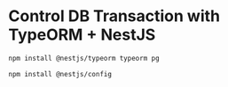 # Control DB Transaction with TypeORM + NestJS

```bash
npm install @nestjs/typeorm typeorm pg

npm install @nestjs/config
```
